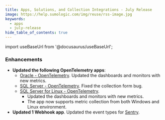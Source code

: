 ```yaml
---
title: Apps, Solutions, and Collection Integrations - July Release 
image: https://help.sumologic.com/img/reuse/rss-image.jpg
keywords:
  - apps
  - july-release
hide_table_of_contents: true    
---
```


import useBaseUrl from '@docusaurus/useBaseUrl';

### Enhancements

- **Updated the following OpenTelemetry apps**:
  - [Oracle - OpenTelemetry](/docs/integrations/databases/opentelemetry/oracle-opentelemetry/). Updated the dashboards and monitors with new metrics.
  - [SQL Server - OpenTelemetry](/docs/integrations/microsoft-azure/opentelemetry/sql-server-opentelemetry/). Fixed the collection form bug.
  - [SQL Server for Linux - OpenTelemetry](/docs/integrations/microsoft-azure/opentelemetry/sql-server-linux-opentelemetry/).
    - Updated the dashboards and monitors with new metrics.
    - The app now supports metric collection from both Windows and Linux environment.
- **Updated 1 Webhook app**. Updated the event types for [Sentry](/docs/integrations/webhooks/sentry/).
